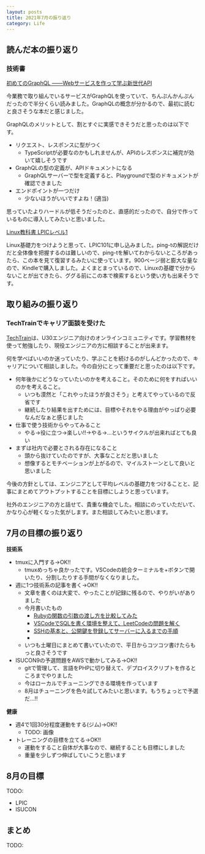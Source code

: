 ```yaml
---
layout: posts
title: 2021年7月の振り返り
category: Life
---
```


## 読んだ本の振り返り

### 技術書


[初めてのGraphQL ――Webサービスを作って学ぶ新世代API](https://www.amazon.co.jp/%E5%88%9D%E3%82%81%E3%81%A6%E3%81%AEGraphQL-%E2%80%95Web%E3%82%B5%E3%83%BC%E3%83%93%E3%82%B9%E3%82%92%E4%BD%9C%E3%81%A3%E3%81%A6%E5%AD%A6%E3%81%B6%E6%96%B0%E4%B8%96%E4%BB%A3API-Eve-Porcello/dp/487311893X)

今業務で取り組んでいるサービスがGraphQLを使っていて、ちんぷんかんぷんだったので半分くらい読みました。GraphQLの概念が分かるので、最初に読むと良さそうな本だと感じました。

GraphQLのメリットとして、割とすぐに実感できそうだと思ったのは以下です。
- リクエスト、レスポンスに型がつく
  - TypeScriptが必要なのかもしれませんが、APIのレスポンスに補完が効いて嬉しそうです
- GraphQLの型の定義が、APIドキュメントになる
  - GraphQLサーバーで型を定義すると、Playgroundで型のドキュメントが確認できました
- エンドポイントが一つだけ
  - 少ないほうがいいですよね！(適当)

思っていたよりハードルが低そうだったのと、直感的だったので、自分で作っているものに導入してみたいと思いました。

[Linux教科書 LPICレベル1](https://www.amazon.co.jp/dp/B07P5S98SK/ref=dp-kindle-redirect?_encoding=UTF8&btkr=1)

Linux基礎力をつけようと思って、LPIC101に申し込みました。ping-tの解説だけだと全体像を把握するのは難しいので、ping-tを解いてわからないところがあったら、この本を見て復習するみたいに使っています。900ページ弱と膨大な量なので、Kindleで購入しました。よくまとまっているので、Linuxの基礎で分からないことが出てきたら、ググる前にこの本で検索するという使い方も出来そうです。

## 取り組みの振り返り

### TechTrainでキャリア面談を受けた

[TechTrain](https://techbowl.co.jp/techtrain)は、U30エンジニア向けのオンラインコミュニティです。学習教材を使って勉強したり、現役エンジニアの方に相談することが出来ます。

何を学べばいいのか迷っていたり、学ぶことを続けるのがしんどかったので、キャリアについて相談しました。今の自分にとって重要だと思ったのは以下です。

- 何年後かにどうなっていたいのかを考えること。そのために何をすればいいのかを考えること。
  - いつも漠然と「これやったほうが良さそう」と考えてやっているので反省です
  - 継続したり結果を出すためには、目標やそれをやる理由がやっぱり必要なんだなぁと感じました
- 仕事で使う技術からやってみること
  - やる→役に立つ→楽しい!!→やる→...というサイクルが出来ればとても良い
- まずは社内で必要とされる存在になること
  - 頭から抜けていたのですが、大事なことだと思いました
  - 想像するとモチベーションが上がるので、マイルストーンとして良いと思いました

今後の方針としては、エンジニアとして平均レベルの基礎力をつけることと、記事にまとめてアウトプットすることを目標にしようと思っています。

社外のエンジニアの方と話せて、貴重な機会でした。相談にのっていただいて、かなり心が軽くなった気がします。また相談してみたいと思います。

## 7月の目標の振り返り

**技術系**

- tmuxに入門する→OK!!
  - tmuxめっちゃ良かったです。VSCodeの統合ターミナルを+ボタンで開いたり、分割したりする手間がなくなりました。
- 週に1つ技術系の記事を書く→OK!!
  - 文章を書くのは大変で、やったことが記録に残るので、やりがいがありました
  - 今月書いたもの
    - [Rubyの関数の引数の渡し方を比較してみた](https://zenn.dev/tekihei2317/articles/25217f2e89687a)
    - [VSCodeでSQLを書く環境を整えて、LeetCodeの問題を解く](https://zenn.dev/tekihei2317/articles/c9c04cea062e06)
    - [SSHの基本と、公開鍵を登録してサーバーに入るまでの手順](https://zenn.dev/tekihei2317/articles/4f3944842ed95f)
    - []()
  - いつも土曜日にまとめて書いていたので、平日からコツコツ書けたらもっと良さそうです
- ISUCON9の予選問題をAWSで動かしてみる→OK!!
  - gitで管理して、言語をPHPに切り替えて、デプロイスクリプトを作るところまでやりました
  - 今はローカルでチューニングできる環境を作っています
  - 8月はチューニングを色々試してみたいと思います。もうちょっとで予選だ...!!

**健康**

- 週4で1回30分程度運動をする(ジム)→OK!!
  - TODO: 画像
- トレーニングの目標を立てる→OK!!
  - 運動をすること自体が大事なので、継続することも目標にしました
  - 重量を少しずつ伸ばしていこうと思います

## 8月の目標

TODO:
- LPIC
- ISUCON

## まとめ

TODO:
